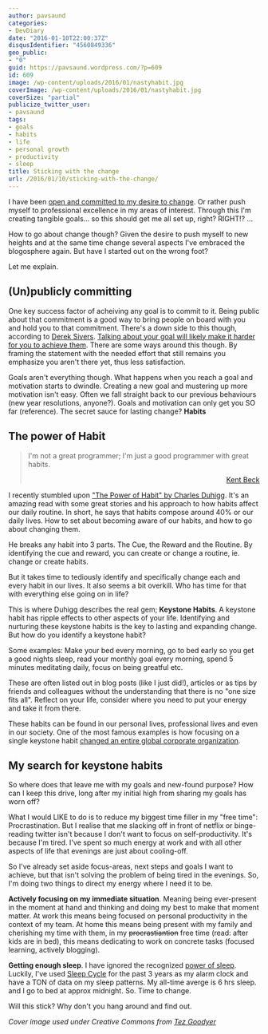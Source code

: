 ```yaml
---
author: pavsaund
categories:
- DevDiary
date: "2016-01-10T22:00:37Z"
disqusIdentifier: "4560849336"
geo_public:
- "0"
guid: https://pavsaund.wordpress.com/?p=609
id: 609
image: /wp-content/uploads/2016/01/nastyhabit.jpg
coverImage: /wp-content/uploads/2016/01/nastyhabit.jpg
coverSize: "partial"
publicize_twitter_user:
- pavsaund
tags:
- goals
- habits
- life
- personal growth
- productivity
- sleep
title: Sticking with the change
url: /2016/01/10/sticking-with-the-change/
---
```


I have been <a href="/2016/01/03/being-awesome/">open and committed to my desire to change</a>. Or rather push myself to professional excellence in my areas of interest. Through this I'm creating tangible goals... so this should get me all set up, right? RIGHT!? ...

How to go about change though? Given the desire to push myself to new heights and at the same time change several aspects I've embraced the blogosphere again. But have I started out on the wrong foot?

<!--more-->

Let me explain.
<h2>(Un)publicly committing</h2>
One key success factor of acheiving any goal is to commit to it. Being public about that commitment is a good way to bring people on board with you and hold you to that commitment. There's a down side to this though, according to <a href="https://sivers.org" target="_blank">Derek Sivers</a>. <a href="https://www.ted.com/talks/derek_sivers_keep_your_goals_to_yourself?language=en" target="_blank">Talking about your goal will likely make it harder for you to achieve them</a>. There are some ways around this though. By framing the statement with the needed effort that still remains you emphasize you aren't there yet, thus less satisfaction.

Goals aren't everything though. What happens when you reach a goal and motivation starts to dwindle. Creating a new goal and mustering up more motivation isn't easy. Often we fall straight back to our previous behaviours (new year resolutions, anyone?). Goals and motivation can only get you SO far (reference). The secret sauce for lasting change? <strong>Habits</strong>
<h2>The power of Habit</h2>
<blockquote>I'm not a great programmer; I'm just a good programmer with great habits.
<p style="text-align:right;"><a href="https://en.wikiquote.org/wiki/Kent_Beck#Quotes" target="_blank">Kent Beck</a></p>
</blockquote>
I recently stumbled upon <a href="http://charlesduhigg.com/the-power-of-habit/" target="_blank">"The Power of Habit" by Charles Duhigg</a>. It's an amazing read with some great stories and his approach to how habits affect our daily routine. In short, he says that habits compose around 40% or our daily lives. How to set about becoming aware of our habits, and how to go about changing them.

He breaks any habit into 3 parts. The Cue, the Reward and the Routine. By identifying the cue and reward, you can create or change a routine, ie. change or create habits.

But it takes time to tediously identify and specifically change each and every habit in our lives. It also seems a bit overkill. Who has time for that with everything else going on in life?

This is where Duhigg describes the real gem; <strong>Keystone Habits</strong>. A keystone habit has ripple effects to other aspects of your life. Identifying and nurturing these keystone habits is the key to lasting and expanding change. But how do you identify a keystone habit?

Some examples: Make your bed every morning, go to bed early so you get a good nights sleep, read your monthly goal every morning, spend 5 minutes meditating daily, focus on being greatful etc.

These are often listed out in blog posts (like I just did!), articles or as tips by friends and colleagues without the understanding that there is no "one size fits all". Reflect on your life, consider where you need to put your energy and take it from there.

These habits can be found in our personal lives, professional lives and even in our society. One of the most famous examples is how focusing on a single keystone habit <a href="http://www.huffingtonpost.com/charles-duhigg/the-power-of-habit_b_1304550.html" target="_blank">changed an entire global corporate organization</a>.
<h2>My search for keystone habits</h2>
So where does that leave me with my goals and new-found purpose? How can I keep this drive, long after my initial high from sharing my goals has worn off?

What I would LIKE to do is to reduce my biggest time filler in my "free time": Procrastination. But I realise that me slacking off in front of netflix or binge-reading twitter isn't because I don't want to focus on self-productivity. It's because I'm tired. I've spent so much energy at work and with all other aspects of life that evenings are just about cooling-off.

So I've already set aside focus-areas, next steps and goals I want to achieve, but that isn't solving the problem of being tired in the evenings. So, I'm doing two things to direct my energy where I need it to be.

<strong>Actively focusing on my immediate situation</strong>. Meaning being ever-present in the moment at hand and thinking and doing my best to make that moment matter. At work this means being focused on personal productivity in the context of my team. At home this means being present with my family and cherishing my time with them, in my <del>procrastiantion</del> free time (read: after kids are in bed), this means dedicating to work on concrete tasks (focused learning, actively blogging).

<strong>Getting enough sleep</strong>. I have ignored the recognized <a href="http://www.ted.com/talks/russell_foster_why_do_we_sleep" target="_blank">power of sleep</a>. Luckily, I've used <a href="http://www.sleepcycle.com">Sleep Cycle</a> for the past 3 years as my alarm clock and have a TON of data on my sleep patterns. My all-time averge is 6 hrs sleep. and I go to bed at approx midnight. So. Time to change.

Will this stick? Why don't you hang around and find out.

<em>Cover image used under Creative Commons from <a href="https://www.flickr.com/photos/cirrussky/18806678672/in/photolist-uDT9my-qKtAnp-7hsr2q-73UdCX-uaxc5V-d2fkz3-iNw9jP-zPGyLG-qLwy5F-9dSmCo-qXkS8E-9Kx5W3-61hNtr-8kbY84-nSnjzQ-fKEupV-hhviBL-4XohvD-xz1XFz-222n2T-9xyNbU-wyYBou-pNWKbW-A4QMof-8pvTtu-dZT8kN-iLhUcr-dn99Fy-8Chw6U-otoLgn-9WLonW-7CEGzQ-awT1zB-5wK1c-owCaMj-aFbt75-ebQNSq-nkfJkH-oKTyHe-dVpTHu-6iGQPk-dJbtL3-xwYaGm-5bbLYZ-itbUe4-hpYvKs-uq4Hsk-8yUwsi-awu8NP-9RA2ZU" target="_blank">Tez Goodyer</a></em>
